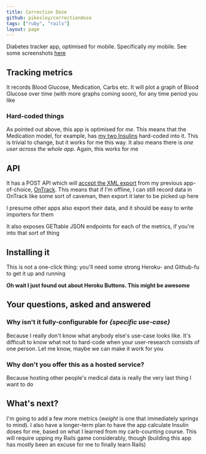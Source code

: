 ```yaml
---
title: Correction Dose
github: pikesley/correctiondose
tags: ["ruby", "rails"]
layout: page
---
```

Diabetes tracker app, optimised for mobile. Specifically _my_ mobile. See some screenshots [here](https://github.com/pikesley/correctiondose/blob/master/SCREENSHOTS.md)

## Tracking metrics

It records Blood Glucose, Medication, Carbs etc. It will plot a graph of Blood Glucose over time (with more graphs coming soon), for any time period you like

### Hard-coded things

As pointed out above, this app is optimised for _me_. This means that the Medication model, for example, has [my two Insulins](https://github.com/pikesley/correctiondose/blob/25b4c5c7e2391fe263dc0cea1ae79ce7624771d7/app/models/medication_event.rb#L8-L13) hard-coded into it. This is trivial to change, but it works for me this way. It also means there is _one user across the whole app_. Again, this works for me

## API

It has a POST API which will [accept the XML export](https://github.com/pikesley/correctiondose/blob/25b4c5c7e2391fe263dc0cea1ae79ce7624771d7/lib/ontrack/importer.rb) from my previous app-of-choice, [OnTrack](https://play.google.com/store/apps/details?id=com.gexperts.ontrack&hl=en_GB). This means that if I'm offline, I can still record data in OnTrack like some sort of caveman, then export it later to be picked up here

I presume other apps also export their data, and it should be easy to write importers for them

It also exposes GETtable JSON endpoints for each of the metrics, if you're into that sort of thing

## Installing it

This is not a one-click thing: you'll need some strong Heroku- and Github-fu to get it up and running

**Oh wait I just found out about Heroku Buttons. This might be awesome**

## Your questions, asked and answered

### Why isn't it fully-configurable for _{specific use-case}_

Because I really don't know what anybody else's use-case looks like. It's difficult to know what not to hard-code when your user-research consists of one person. Let me know, maybe we can make it work for you

### Why don't you offer this as a hosted service?

Because hosting other people's medical data is really the very last thing I want to do

## What's next?

I'm going to add a few more metrics (_weight_ is one that immediately springs to mind). I also have a longer-term plan to have the app calculate Insulin doses for me, based on what I learned from my carb-counting course. This will require upping my Rails game considerably, though (building this app has mostly been an excuse for me to finally learn Rails)
